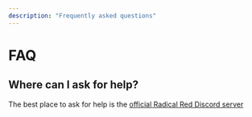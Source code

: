 ```yaml
---
description: "Frequently asked questions"
---
```

# FAQ 

## Where can I ask for help?
The best place to ask for help is the [official Radical Red Discord server](http://discord.gg/radicalred)
